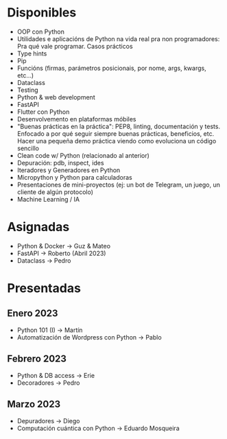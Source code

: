 # Disponibles

- OOP con Python
- Utilidades e aplicacións de Python na vida real pra non programadores: Pra qué vale programar. Casos prácticos
- Type hints
- Pip
- Funcións (firmas, parámetros posicionais, por nome, args, kwargs, etc...)
- Dataclass
- Testing
- Python & web development
- FastAPI
- Flutter con Python
- Desenvolvemento en plataformas móbiles
- "Buenas prácticas en la práctica": PEP8, linting, documentación y tests. Enfocado a por qué seguir siempre buenas prácticas, beneficios, etc. Hacer una pequeña demo práctica viendo como evoluciona un código sencillo
- Clean code w/ Python (relacionado al anterior)
- Depuración: pdb, inspect, ides
- Iteradores y Generadores en Python
- Micropython y Python para calculadoras
- Presentaciones de mini-proyectos (ej: un bot de Telegram, un juego, un cliente de algún protocolo)
- Machine Learning / IA

# Asignadas
- Python & Docker &rarr; Guz & Mateo
- FastAPI &rarr; Roberto (Abril 2023)
- Dataclass &rarr; Pedro


# Presentadas

## Enero 2023
- Python 101 (I) &rarr; Martín
- Automatización de Wordpress con Python &rarr; Pablo

## Febrero 2023
- Python & DB access &rarr; Erie
- Decoradores &rarr; Pedro

## Marzo 2023
- Depuradores &rarr; Diego
- Computación cuántica con Python &rarr; Eduardo Mosqueira
